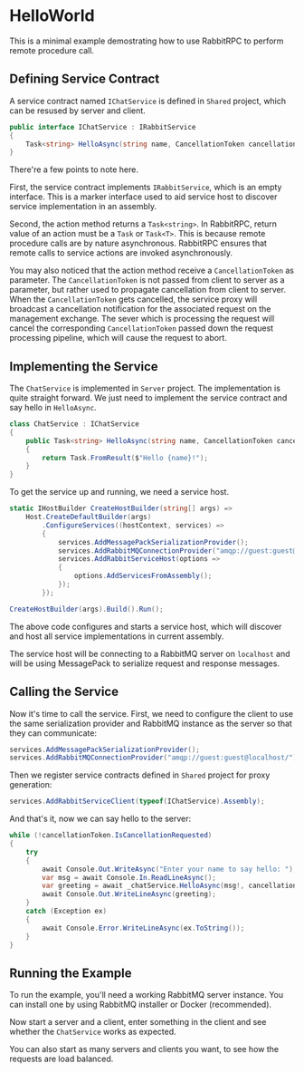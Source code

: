 # HelloWorld
This is a minimal example demostrating how to use RabbitRPC to perform remote procedure call.

## Defining Service Contract
A service contract named `IChatService` is defined in `Shared` project, which can be resused by server and client.
```csharp
public interface IChatService : IRabbitService
{
    Task<string> HelloAsync(string name, CancellationToken cancellationToken = default);
}
```
There're a few points to note here.

First, the service contract implements `IRabbitService`, which is an empty interface. This is a marker interface used to aid service host to discover service implementation in an assembly.

Second, the action method returns a `Task<string>`. In RabbitRPC, return value of an action must be a `Task` or `Task<T>`. This is because remote procedure calls are by nature asynchronous. RabbitRPC ensures that remote calls to service actions are invoked asynchronously.

You may also noticed that the action method receive a `CancellationToken` as parameter. The `CancellationToken` is not passed from client to server as a parameter, but rather used to propagate cancellation from client to server. When the `CancellationToken` gets cancelled, the service proxy will broadcast a cancellation notification for the associated request on the management exchange. The sever which is processing the request will cancel the corresponding `CancellationToken` passed down the request processing pipeline, which will cause the request to abort.

## Implementing the Service
The `ChatService` is implemented in `Server` project. The implementation is quite straight forward. We just need to implement the service contract and say hello in `HelloAsync`.
```csharp
class ChatService : IChatService
{
    public Task<string> HelloAsync(string name, CancellationToken cancellationToken = default)
    {
        return Task.FromResult($"Hello {name}!");
    }
}
```

To get the service up and running, we need a service host.
```csharp
static IHostBuilder CreateHostBuilder(string[] args) =>
    Host.CreateDefaultBuilder(args)
        .ConfigureServices((hostContext, services) =>
        {
            services.AddMessagePackSerializationProvider();
            services.AddRabbitMQConnectionProvider("amqp://guest:guest@localhost/");
            services.AddRabbitServiceHost(options =>
            {
                options.AddServicesFromAssembly();
            });
        });

CreateHostBuilder(args).Build().Run();
```
 The above code configures and starts a service host, which will discover and host all service implementations in current assembly.
 
 The service host will be connecting to a RabbitMQ server on `localhost` and will be using MessagePack to serialize request and response messages.

## Calling the Service
Now it's time to call the service. First, we need to configure the client to use the same serialization provider and RabbitMQ instance as the server so that they can communicate:
```csharp
services.AddMessagePackSerializationProvider();
services.AddRabbitMQConnectionProvider("amqp://guest:guest@localhost/");
```
Then we register service contracts defined in `Shared` project for proxy generation:
```csharp
services.AddRabbitServiceClient(typeof(IChatService).Assembly);
```
And that's it, now we can say hello to the server:
```csharp
while (!cancellationToken.IsCancellationRequested)
{
    try
    {
        await Console.Out.WriteAsync("Enter your name to say hello: ");
        var msg = await Console.In.ReadLineAsync();
        var greeting = await _chatService.HelloAsync(msg!, cancellationToken);
        await Console.Out.WriteLineAsync(greeting);
    }
    catch (Exception ex)
    {
        await Console.Error.WriteLineAsync(ex.ToString());
    }
}
```
## Running the Example
To run the example, you'll need a working RabbitMQ server instance. You can install one by using RabbitMQ installer or Docker (recommended).

Now start a server and a client, enter something in the client and see whether the `ChatService` works as expected.

You can also start as many servers and clients you want, to see how the requests are load balanced.